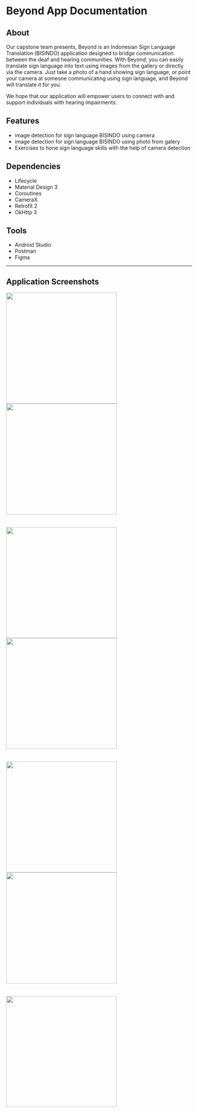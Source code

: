 # Beyond App Documentation

## About
Our capstone team presents, Beyond is an Indonesian Sign Language Translation (BISINDO) application designed to bridge communication between the deaf and hearing communities. With Beyond, you can easily translate sign language into text using images from the gallery or directly via the camera. Just take a photo of a hand showing sign language, or point your camera at someone communicating using sign language, and Beyond will translate it for you.

We hope that our application will empower users to connect with and support individuals with hearing impairments.

## Features

- image detection for sign language BISINDO using camera
- image detection for sign language BISINDO using photo from galery
- Exercises to hone sign language skills with the help of camera detection


## Dependencies

- Lifecycle 
- Material Design 3
- Coroutines
- CameraX
- Retrofit 2
- OkHttp 3

## Tools

- Android Studio
- Postman
- Figma
---

## Application Screenshots
<div>
  <img width="300" src="https://cdn.discordapp.com/attachments/1166702221770104904/1251781228298768415/IMG-20240616-WA0002.jpg?ex=666fd39d&is=666e821d&hm=88e07ed5f62e9a9b679e3bf9ee40e066c0f107c3dd007bde1d5967ce2aae3a25&">
  <img  width="300" src="https://cdn.discordapp.com/attachments/1166702221770104904/1251781229590876312/IMG-20240616-WA0006.jpg?ex=666fd39e&is=666e821e&hm=a65c28d4dd79e18df0bbba14ceba73fe62d1c13e77ea831110967bd23a5bf04a&">
</div>
<br><br>

<div>
  <img  width="300" src="https://cdn.discordapp.com/attachments/1166702221770104904/1251781228697485394/IMG-20240616-WA0003.jpg?ex=666fd39d&is=666e821d&hm=1418c75c225337e51fd005eb841eafac9969a38b2f581392885800e2b6f16b99&">
  <img width="300" src="https://cdn.discordapp.com/attachments/1166702221770104904/1251781228953206834/IMG-20240616-WA0004.jpg?ex=666fd39d&is=666e821d&hm=dd14828a3d699b92159a669ca5a2f65d5ed7d4c62899f64245742c11ad17f72b&">
</div>
<br><br>

<div>
  <img width="300" src="https://cdn.discordapp.com/attachments/1166702221770104904/1251781229267648542/IMG-20240616-WA0005.jpg?ex=666fd39e&is=666e821e&hm=daea66c9c321d69146bcbc71aac457f37c724de69c5fb973343b1fdd9bc98fc9&">
  <img width="300" src="https://cdn.discordapp.com/attachments/1166702221770104904/1251781229854982275/IMG-20240616-WA0007.jpg?ex=666fd39e&is=666e821e&hm=c86884c1109012e9924bc8931703687c048e79277549ec9c291ba80ab8f78381&">
</div>
<br><br>

<div>
  <img width="300" src="https://cdn.discordapp.com/attachments/1166702221770104904/1251781230123548734/IMG-20240616-WA0008.jpg?ex=666fd39e&is=666e821e&hm=a5d8762ea022e5bb53059d10e4120802a52e5dd0092f3a6d0d2d553899e52463&">

</div>
